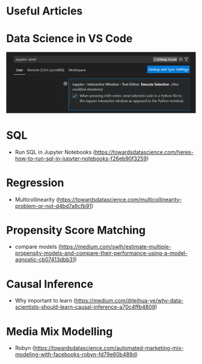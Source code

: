 # Useful Articles

# Data Science in VS Code

![Running Python in VS Code using Interactive Jupyter Window](image.png)

# SQL

* Run SQL in Jupyter Notebooks (https://towardsdatascience.com/heres-how-to-run-sql-in-jupyter-notebooks-f26eb90f3259)

# Regression

* Multicollinearity (https://towardsdatascience.com/multicollinearity-problem-or-not-d4bd7a9cfb91)

# Propensity Score Matching

* compare models (https://medium.com/swlh/estimate-multiple-propensity-models-and-compare-their-performance-using-a-model-agnostic-cb07413dbb31)

# Causal Inference

* Why important to learn (https://medium.com/@leihua-ye/why-data-scientists-should-learn-causal-inference-a70c4ffb4809)

# Media Mix Modelling

* Robyn (https://towardsdatascience.com/automated-marketing-mix-modeling-with-facebooks-robyn-fd79e60b489d)